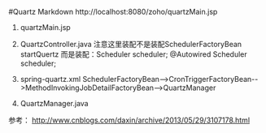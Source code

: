 #Quartz Markdown
http://localhost:8080/zoho/quartzMain.jsp

1. quartzMain.jsp

2. QuartzController.java
   注意这里装配不是装配SchedulerFactoryBean startQuertz
   而是装配：Scheduler scheduler;
    @Autowired
    Scheduler scheduler;

3. spring-quartz.xml
SchedulerFactoryBean-->CronTriggerFactoryBean-->MethodInvokingJobDetailFactoryBean-->QuartzManager

4. QuartzManager.java


参考：
http://www.cnblogs.com/daxin/archive/2013/05/29/3107178.html
